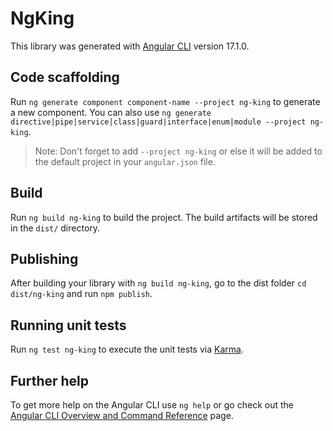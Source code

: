 # NgKing

This library was generated with [Angular CLI](https://github.com/angular/angular-cli) version 17.1.0.

## Code scaffolding

Run `ng generate component component-name --project ng-king` to generate a new component. You can also use `ng generate directive|pipe|service|class|guard|interface|enum|module --project ng-king`.
> Note: Don't forget to add `--project ng-king` or else it will be added to the default project in your `angular.json` file. 

## Build

Run `ng build ng-king` to build the project. The build artifacts will be stored in the `dist/` directory.

## Publishing

After building your library with `ng build ng-king`, go to the dist folder `cd dist/ng-king` and run `npm publish`.

## Running unit tests

Run `ng test ng-king` to execute the unit tests via [Karma](https://karma-runner.github.io).

## Further help

To get more help on the Angular CLI use `ng help` or go check out the [Angular CLI Overview and Command Reference](https://angular.io/cli) page.
